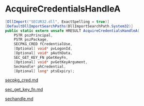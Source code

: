 # AcquireCredentialsHandleA

```csharp
[DllImport("SECUR32.dll", ExactSpelling = true)]
[DefaultDllImportSearchPaths(DllImportSearchPath.System32)]
public static extern unsafe HRESULT AcquireCredentialsHandleA(
    PSTR pszPrincipal,
    PSTR pszPackage,
    SECPKG_CRED fCredentialUse,
    [Optional] void* pvLogonId,
    [Optional] void* pAuthData,
    SEC_GET_KEY_FN pGetKeyFn,
    [Optional] void* pvGetKeyArgument,
    SecHandle* phCredential,
    [Optional] long* ptsExpiry);
```

[secpkg\_cred.md](../authentication/secpkg\_cred.md "mention")

[sec\_get\_key\_fn.md](../authentication/sec\_get\_key\_fn.md "mention")

[sechandle.md](../security/sechandle.md "mention")
